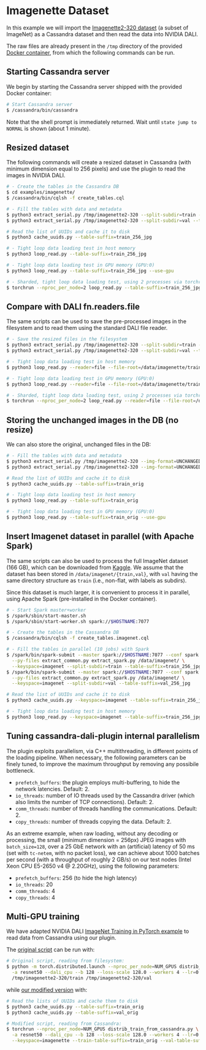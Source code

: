 # Imagenette Dataset

In this example we will import the [Imagenette2-320
dataset](https://github.com/fastai/imagenette) (a subset of ImageNet)
as a Cassandra dataset and then read the data into NVIDIA DALI.

The raw files are already present in the `/tmp` directory of the
provided [Docker container](../../README.md#running-the-docker-container),
from which the following commands can be run.

## Starting Cassandra server
We begin by starting the Cassandra server shipped with the provided
Docker container:

```bash
# Start Cassandra server
$ /cassandra/bin/cassandra

```

Note that the shell prompt is immediately returned.  Wait until `state
jump to NORMAL` is shown (about 1 minute).

## Resized dataset
The following commands will create a resized dataset in Cassandra
(with minimum dimension equal to 256 pixels) and use the plugin to
read the images in NVIDIA DALI.

```bash
# - Create the tables in the Cassandra DB
$ cd examples/imagenette/
$ /cassandra/bin/cqlsh -f create_tables.cql

# - Fill the tables with data and metadata
$ python3 extract_serial.py /tmp/imagenette2-320 --split-subdir=train --table-suffix=train_256_jpg
$ python3 extract_serial.py /tmp/imagenette2-320 --split-subdir=val --table-suffix=val_256_jpg

# Read the list of UUIDs and cache it to disk
$ python3 cache_uuids.py --table-suffix=train_256_jpg

# - Tight loop data loading test in host memory
$ python3 loop_read.py --table-suffix=train_256_jpg

# - Tight loop data loading test in GPU memory (GPU:0)
$ python3 loop_read.py --table-suffix=train_256_jpg --use-gpu

# - Sharded, tight loop data loading test, using 2 processes via torchrun
$ torchrun --nproc_per_node=2 loop_read.py --table-suffix=train_256_jpg
```

## Compare with DALI fn.readers.file
The same scripts can be used to save the pre-processed images in the
filesystem and to read them using the standard DALI file reader.

```bash
# - Save the resized files in the filesystem
$ python3 extract_serial.py /tmp/imagenette2-320 --split-subdir=train --target-dir=/data/imagenette/train_256_jpg
$ python3 extract_serial.py /tmp/imagenette2-320 --split-subdir=val --target-dir=/data/imagenette/val_256_jpg

# - Tight loop data loading test in host memory
$ python3 loop_read.py --reader=file --file-root=/data/imagenette/train_256_jpg

# - Tight loop data loading test in GPU memory (GPU:0)
$ python3 loop_read.py --reader=file --file-root=/data/imagenette/train_256_jpg --use-gpu

# - Sharded, tight loop data loading test, using 2 processes via torchrun
$ torchrun --nproc_per_node=2 loop_read.py --reader=file --file-root=/data/imagenette/train_256_jpg
```

## Storing the unchanged images in the DB (no resize)
We can also store the original, unchanged files in the DB:

```bash
# - Fill the tables with data and metadata
$ python3 extract_serial.py /tmp/imagenette2-320 --img-format=UNCHANGED --split-subdir=train --table-suffix=train_orig
$ python3 extract_serial.py /tmp/imagenette2-320 --img-format=UNCHANGED --split-subdir=val --table-suffix=val_orig

# Read the list of UUIDs and cache it to disk
$ python3 cache_uuids.py --table-suffix=train_orig

# - Tight loop data loading test in host memory
$ python3 loop_read.py --table-suffix=train_orig

# - Tight loop data loading test in GPU memory (GPU:0)
$ python3 loop_read.py --table-suffix=train_orig --use-gpu
```

## Insert Imagenet dataset in parallel (with Apache Spark)
The same scripts can also be used to process the full ImageNet dataset
(166 GB), which can be downloaded from
[Kaggle](https://www.kaggle.com/competitions/imagenet-object-localization-challenge/data).
We assume that the dataset has been stored in
`/data/imagenet/{train,val}`, with `val` having the same directory
structure as `train` (i.e., non-flat, with labels as subdirs).

Since this dataset is much larger, it is convenient to process it in
parallel, using Apache Spark (pre-installed in the Docker container).

```bash
# - Start Spark master+worker
$ /spark/sbin/start-master.sh
$ /spark/sbin/start-worker.sh spark://$HOSTNAME:7077

# - Create the tables in the Cassandra DB
$ /cassandra/bin/cqlsh -f create_tables.imagenet.cql

# - Fill the tables in parallel (10 jobs) with Spark
$ /spark/bin/spark-submit --master spark://$HOSTNAME:7077 --conf spark.default.parallelism=10 \
  --py-files extract_common.py extract_spark.py /data/imagenet/ \
  --keyspace=imagenet --split-subdir=train --table-suffix=train_256_jpg
$ /spark/bin/spark-submit --master spark://$HOSTNAME:7077 --conf spark.default.parallelism=10 \
  --py-files extract_common.py extract_spark.py /data/imagenet/ \
  --keyspace=imagenet --split-subdir=val --table-suffix=val_256_jpg

# Read the list of UUIDs and cache it to disk
$ python3 cache_uuids.py --keyspace=imagenet --table-suffix=train_256_jpg

# - Tight loop data loading test in host memory
$ python3 loop_read.py --keyspace=imagenet --table-suffix=train_256_jpg

```

## Tuning cassandra-dali-plugin internal parallelism

The plugin exploits parallelism, via C++ multithreading, in different
points of the loading pipeline. When necessary, the following
parameters can be finely tuned, to improve the maximum throughput by
removing any possibile bottleneck.

- `prefetch_buffers`: the plugin employs multi-buffering, to hide the
  network latencies. Default: 2.
- `io_threads`: number of IO threads used by the Cassandra driver
  (which also limits the number of TCP connections). Default: 2.
- `comm_threads`: number of threads handling the
  communications. Default: 2.
- `copy_threads`: number of threads copying the data. Default: 2.

As an extreme example, when raw loading, without any decoding or
processing, the small (minimum dimension = 256px) JPEG images with
`batch_size=128`, over a 25 GbE network with an (artificial) latency
of 50 ms (set with `tc-netem`, with no packet loss), we can achieve
about 1000 batches per second (with a throughput of roughly 2 GB/s)
on our test nodes (Intel Xeon CPU E5-2650 v4 @ 2.20GHz), using the
following parameters:

- `prefetch_buffers`: 256 (to hide the high latency)
- `io_threads`: 20
- `comm_threads`: 4
- `copy_threads`: 4

## Multi-GPU training

We have adapted NVIDIA DALI [ImageNet Training in PyTorch
example](https://github.com/NVIDIA/DALI/tree/main/docs/examples/use_cases/pytorch/resnet50)
to read data from Cassandra using our plugin.

The [original script](distrib_train_from_file.py) can be run with:
```bash
# Original script, reading from filesystem:
$ python -m torch.distributed.launch --nproc_per_node=NUM_GPUS distrib_train_from_file.py \
  -a resnet50 --dali_cpu --b 128 --loss-scale 128.0 --workers 4 --lr=0.4 --opt-level O2 \
  /tmp/imagenette2-320/train /tmp/imagenette2-320/val
```

while [our modified version](distrib_train_from_cassandra.py) with:
```bash
# Read the lists of UUIDs and cache them to disk
$ python3 cache_uuids.py --table-suffix=train_orig
$ python3 cache_uuids.py --table-suffix=val_orig

# Modified script, reading from Cassandra:
$ torchrun --nproc_per_node=NUM_GPUS distrib_train_from_cassandra.py \
  -a resnet50 --dali_cpu --b 128 --loss-scale 128.0 --workers 4 --lr=0.4 --opt-level O2 \
  --keyspace=imagenette --train-table-suffix=train_orig --val-table-suffix=val_orig
```
